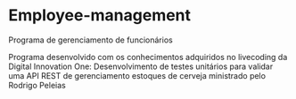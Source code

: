 # Employee-management
Programa de gerenciamento de funcionários

Programa desenvolvido com os conhecimentos adquiridos no livecoding da Digital Innovation One: Desenvolvimento de testes unitários para validar uma API REST de gerenciamento estoques de cerveja ministrado pelo Rodrigo Peleias
